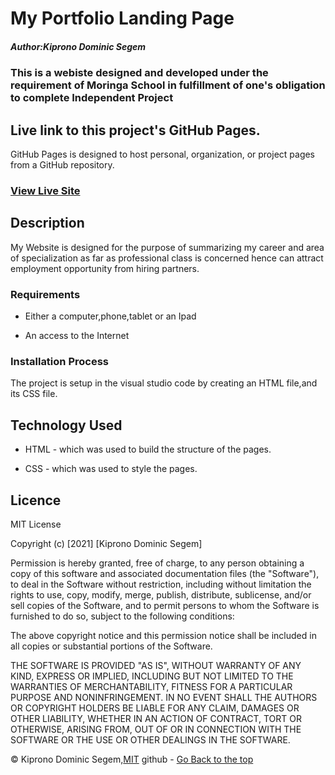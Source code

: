 # My Portfolio Landing Page
##### Author:Kiprono Dominic Segem
### This is a webiste designed and developed under the requirement of Moringa School in fulfillment of one's obligation to complete Independent Project
## Live link to this project's GitHub Pages.
GitHub Pages is designed to host personal, organization, or project pages from a GitHub repository.
### [View Live Site](https://segem001.github.io/Portfolio-landing-page/)
## Description
My Website is designed for the purpose of summarizing my career and area of specialization as far as professional class is concerned hence can attract employment opportunity from hiring partners.
### Requirements
* Either a computer,phone,tablet or an Ipad

* An access to the Internet

### Installation Process
The project is setup in the visual studio code by creating an HTML file,and its CSS file.

## Technology Used
* HTML - which was used to build the structure of the pages.

* CSS - which was used to style the pages.



## Licence

MIT License

Copyright (c) [2021] [Kiprono Dominic Segem]

Permission is hereby granted, free of charge, to any person obtaining a copy
of this software and associated documentation files (the "Software"), to deal
in the Software without restriction, including without limitation the rights
to use, copy, modify, merge, publish, distribute, sublicense, and/or sell
copies of the Software, and to permit persons to whom the Software is
furnished to do so, subject to the following conditions:

The above copyright notice and this permission notice shall be included in all
copies or substantial portions of the Software.

THE SOFTWARE IS PROVIDED "AS IS", WITHOUT WARRANTY OF ANY KIND, EXPRESS OR
IMPLIED, INCLUDING BUT NOT LIMITED TO THE WARRANTIES OF MERCHANTABILITY,
FITNESS FOR A PARTICULAR PURPOSE AND NONINFRINGEMENT. IN NO EVENT SHALL THE
AUTHORS OR COPYRIGHT HOLDERS BE LIABLE FOR ANY CLAIM, DAMAGES OR OTHER
LIABILITY, WHETHER IN AN ACTION OF CONTRACT, TORT OR OTHERWISE, ARISING FROM,
OUT OF OR IN CONNECTION WITH THE SOFTWARE OR THE USE OR OTHER DEALINGS IN THE
SOFTWARE.

©️ Kiprono Dominic Segem,[MIT](https://choosealicense.com/licenses/mit/)
github - [Go Back to the top](#authorkiprono-dominic-segem)
